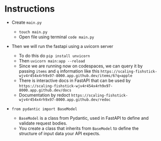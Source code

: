 # Instructions

- Create `main.py`
    - `touch main.py`
    - Open file using terminal `code main.py`
- Then we will run the fastapi using a uvicorn server
    - To do this do `pip install unvicorn`
    - Then `uvicorn main:app --reload`
    - Since we are running now on codespaces, we can query it by passing `items` and `q` information like this `https://scaling-fishstick-wjv4r454x4rh9x97-8000.app.github.dev/items/6?q=apple`
    - There is interactive docs in FastAPI that can be used by `https://scaling-fishstick-wjv4r454x4rh9x97-8000.app.github.dev/docs`
    - Documentation by redoct `https://scaling-fishstick-wjv4r454x4rh9x97-8000.app.github.dev/redoc`

- `from pydantic import BaseModel`
    - `BaseModel` is a class from Pydantic, used in FastAPI to define and validate request bodies.
    - You create a class that inherits from `BaseModel` to define the structure of input data your API expects.






